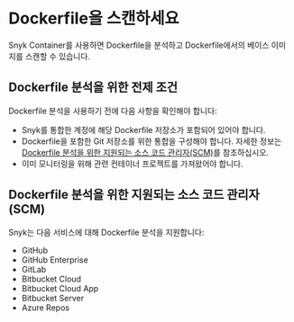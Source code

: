 # Dockerfile을 스캔하세요

Snyk Container를 사용하면 Dockerfile을 분석하고 Dockerfile에서의 베이스 이미지를 스캔할 수 있습니다.

## Dockerfile 분석을 위한 전제 조건

Dockerfile 분석을 사용하기 전에 다음 사항을 확인해야 합니다:

* Snyk를 통합한 계정에 해당 Dockerfile 저장소가 포함되어 있어야 합니다.
* Dockerfile을 포함한 Git 저장소를 위한 통합을 구성해야 합니다. 자세한 정보는 [Dockerfile 분석을 위한 지원되는 소스 코드 관리자(SCM)](./#supported-scms-for-dockerfile-analysis)를 참조하십시오.
* 이미 모니터링을 위해 관련 컨테이너 프로젝트를 가져왔어야 합니다.

## Dockerfile 분석을 위한 지원되는 소스 코드 관리자(SCM)

Snyk는 다음 서비스에 대해 Dockerfile 분석을 지원합니다:

* GitHub
* GitHub Enterprise
* GitLab
* Bitbucket Cloud
* Bitbucket Cloud App
* Bitbucket Server
* Azure Repos